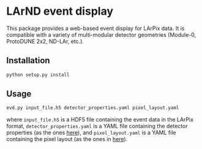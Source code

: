 # LArND event display

This package provides a web-based event display for LArPix data. It is compatible with a variety of multi-modular detector geometries (Module-0, ProtoDUNE 2x2, ND-LAr, etc.).

## Installation

```bash
python setup.py install
```

## Usage

```bash
evd.py input_file.h5 detector_properties.yaml pixel_layout.yaml
```

where `input_file.h5` is a HDF5 file containing the event data in the LArPix format, `detector_properties.yaml` is a YAML file containing the detector properties (as the ones [here](https://github.com/DUNE/larnd-sim/tree/master/larndsim/detector_properties)), and `pixel_layout.yaml` is a YAML file containing the pixel layout (as the ones in [here](https://github.com/DUNE/larnd-sim/tree/master/larndsim/pixel_layouts)).